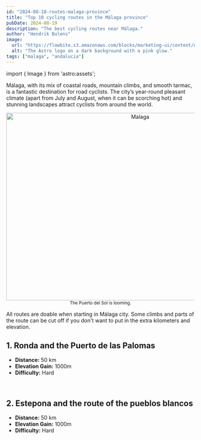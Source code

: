 ```yaml
---
id: "2024-08-18-routes-malaga-province"
title: "Top 10 cycling routes in the Málaga province"
pubDate: 2024-08-19
description: "The best cycling routes near Málaga."
author: "Hendrik Bulens"
image:
  url: "https://flowbite.s3.amazonaws.com/blocks/marketing-ui/content/office-long-2.png"
  alt: "The Astro logo on a dark background with a pink glow."
tags: ["malaga", "andalucia"]
---
```

import { Image } from 'astro:assets';

Málaga, with its mix of coastal roads, mountain climbs, and smooth tarmac, is a fantastic destination for road cyclists. 
The city’s year-round pleasant climate (apart from July and August, when it can be scorching hot) and stunning landscapes attract cyclists from around the world.

<center class="mt-8 mb-8">
<Image src="/posts/post1/2.jpg" alt="Malaga" width="700" height="500" decoding="async" loading="lazy"  class="rounded-[10px] shadow-card border border-black justify-between items-center flex text-white" />
<small>The Puerto del Sol is looming.</small>
</center>

All routes are doable when starting in Málaga city. Some climbs and parts of the route can be cut off if you don't want to put in the extra kilometers and elevation.

<h2 class="text-3xl font-medium leading-none mb-8 mt-8">1. Ronda and the Puerto de las Palomas</h2>

- **Distance:** 50 km
- **Elevation Gain:** 1000m
- **Difficulty:** Hard

<br />

<h2 class="text-3xl font-medium leading-none mb-8 mt-8">2. Estepona and the route of the pueblos blancos</h2>

- **Distance:** 50 km
- **Elevation Gain:** 1000m
- **Difficulty:** Hard

<br />

